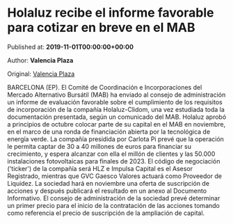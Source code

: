 
# Holaluz recibe el informe favorable para cotizar en breve en el MAB

Published at: **2019-11-01T00:00:00+00:00**

Author: **Valencia Plaza**

Original: [Valencia Plaza](https://valenciaplaza.com/holaluz-recibe-el-informe-favorable-para-cotizar-en-breve-en-el-mab)

BARCELONA (EP). El Comité de Coordinación e Incorporaciones del Mercado Alternativo Bursátil (MAB) ha enviado al consejo de administración un informe de evaluación favorable sobre el cumplimiento de los requisitos de incorporación de la compañía Holaluz-Clidom, una vez estudiada toda la documentación presentada, según un comunicado del MAB.
Holaluz aprobó a principios de octubre colocar parte de su capital en el MAB en noviembre, en el marco de una ronda de financiación abierta por la tecnológica de energía verde. La compañía presidida por Carlota Pi prevé que la operación le permita captar de 30 a 40 millones de euros para financiar su crecimiento, y espera alcanzar con ella el millón de clientes y las 50.000 instalaciones fotovoltaicas para finales de 2023.
El código de negociación ('ticker') de la compañía será HLZ e Impulsa Capital es el Asesor Registrado, mientras que GVC Gaesco Valores actuará como Proveedor de Liquidez. La sociedad hará en noviembre una oferta de suscripción de acciones y después publicará el resultado en un anexo al Documento Informativo.
El consejo de administración de la sociedad prevé determinar un primer precio para el inicio de la contratación de las acciones tomando como referencia el precio de suscripción de la ampliación de capital.
